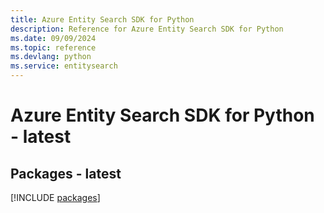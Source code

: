 ```yaml
---
title: Azure Entity Search SDK for Python
description: Reference for Azure Entity Search SDK for Python
ms.date: 09/09/2024
ms.topic: reference
ms.devlang: python
ms.service: entitysearch
---
```

# Azure Entity Search SDK for Python - latest
## Packages - latest
[!INCLUDE [packages](entity-search-index.md)]